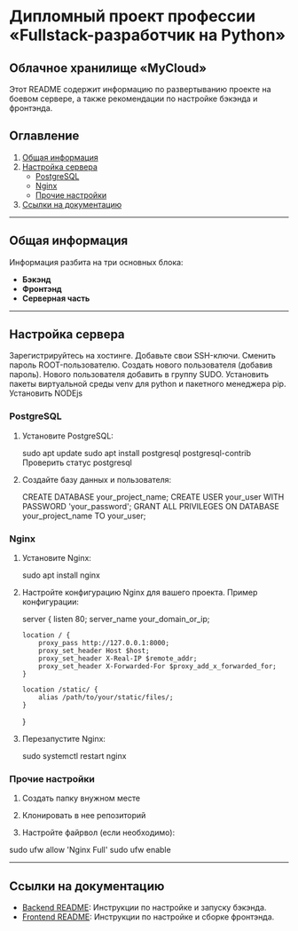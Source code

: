 # Дипломный проект профессии «Fullstack-разработчик на Python»

## Облачное хранилище «MyCloud»

Этот README содержит информацию по развертыванию проекте на боевом сервере, а также рекомендации по настройке бэкэнда и фронтэнда.

## Оглавление

1. [Общая информация](#общая-информация)
2. [Настройка сервера](#настройка-сервера)
   - [PostgreSQL](#postgresql)
   - [Nginx](#nginx)
   - [Прочие настройки](#прочие-настройки)
3. [Ссылки на документацию](#ссылки-на-документацию)

---

## Общая информация

Информация разбита на три основных блока:
- **Бэкэнд** 
- **Фронтэнд**
- **Серверная часть**

---

## Настройка сервера
Зарегистрируйтесь на хостинге.
Добавьте свои SSH-ключи.
Сменить пароль ROOT-пользователю.
Создать нового пользователя (добавив пароль).
Нового пользователя добавить в группу SUDO.
Установить пакеты виртуальной среды venv для python и пакетного менеджера pip.
Установить NODEjs

### PostgreSQL

1. Установите PostgreSQL:

   sudo apt update
   sudo apt install postgresql postgresql-contrib
   Проверить статус postgresql


2. Создайте базу данных и пользователя:

   CREATE DATABASE your_project_name;
   CREATE USER your_user WITH PASSWORD 'your_password';
   GRANT ALL PRIVILEGES ON DATABASE your_project_name TO your_user;


### Nginx

1. Установите Nginx:

   sudo apt install nginx

2. Настройте конфигурацию Nginx для вашего проекта. Пример конфигурации:

   server {
       listen 80;
       server_name your_domain_or_ip;

       location / {
           proxy_pass http://127.0.0.1:8000;
           proxy_set_header Host $host;
           proxy_set_header X-Real-IP $remote_addr;
           proxy_set_header X-Forwarded-For $proxy_add_x_forwarded_for;
       }

       location /static/ {
           alias /path/to/your/static/files/;
       }
   }

3. Перезапустите Nginx:

   sudo systemctl restart nginx


### Прочие настройки

1. Создать папку внужном месте

2. Клонировать в нее репозиторий

3. Настройте файрвол (если необходимо):

  sudo ufw allow 'Nginx Full'
  sudo ufw enable


---

## Ссылки на документацию

- [Backend README](backend/README.md): Инструкции по настройке и запуску бэкэнда.
- [Frontend README](frontend/README.md): Инструкции по настройке и сборке фронтэнда.
